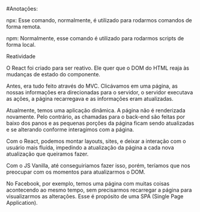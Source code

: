 #Anotações:

npx: Esse comando, normalmente, é utilizado para rodarmos comandos de forma remota.

npm: Normalmente, esse comando é utilizado para rodarmos scripts de forma local.

Reatividade

O React foi criado para ser reativo. Ele quer que o DOM do HTML reaja às mudanças de estado do componente.

Antes, era tudo feito através do MVC. Clicávamos em uma página, as nossas informações era direcionadas para o servidor, o servidor executava as ações, a página recarregava e as informações eram atualizadas.

Atualmente, temos uma aplicação dinâmica. A página não é renderizada novamente. Pelo contrário, as chamadas para o back-end são feitas por baixo dos panos e as pequenas porções da página ficam sendo atualizadas e se alterando conforme interagimos com a página.

Com o React, podemos montar layouts, sites, e deixar a interação com o usuário mais fluída, impedindo a atualização da página a cada nova atualização que queiramos fazer.

Com o JS Vanilla, até conseguiriamos fazer isso, porém, teríamos que nos preocupar com os momentos para atualizarmos o DOM.

No Facebook, por exemplo, temos uma página com muitas coisas acontecendo ao mesmo tempo, sem precisarmos recarregar a página para visualizarmos as alterações. Esse é propósito de uma SPA (Single Page Application).
